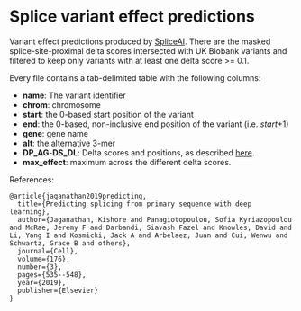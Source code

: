 # Splice variant effect predictions

Variant effect predictions produced by [SpliceAI](https://github.com/Illumina/SpliceAI). There are the masked splice-site-proximal delta scores intersected with UK Biobank variants and filtered to keep only variants with at least one delta score >= 0.1.


Every file contains a tab-delimited table with the following columns:

- **name**: The variant identifier
- **chrom**: chromosome
- **start**: the 0-based start position of the variant
- **end**: the 0-based, non-inclusive end position of the variant (i.e. _start_+1)
- **gene**: gene name
- **alt**: the alternative 3-mer
- **DP_AG**-**DS_DL**: Delta scores and positions, as described [here](https://github.com/Illumina/SpliceAI).
- **max_effect**: maximum across the different delta scores.


References:

```
@article{jaganathan2019predicting,
  title={Predicting splicing from primary sequence with deep learning},
  author={Jaganathan, Kishore and Panagiotopoulou, Sofia Kyriazopoulou and McRae, Jeremy F and Darbandi, Siavash Fazel and Knowles, David and Li, Yang I and Kosmicki, Jack A and Arbelaez, Juan and Cui, Wenwu and Schwartz, Grace B and others},
  journal={Cell},
  volume={176},
  number={3},
  pages={535--548},
  year={2019},
  publisher={Elsevier}
}

```
